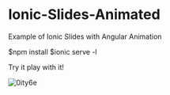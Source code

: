 # Ionic-Slides-Animated
Example of Ionic Slides with Angular Animation


$npm install 
$ionic serve -l

Try it play with it!

![0ity6e](https://user-images.githubusercontent.com/16765638/27301662-eca7bd9e-552b-11e7-85c7-fdc3eaf6e8d4.gif)
